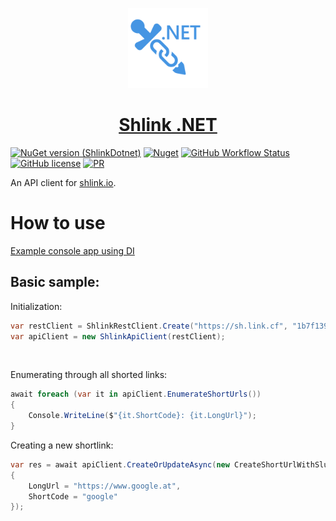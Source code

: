 <p align="center">
  <a href="https://turbo.build">
    <picture>
      <source media="(prefers-color-scheme: dark)" srcset="https://raw.githubusercontent.com/JKamsker/shlink-dotnet/master/resources/icon.png">
      <img src="https://raw.githubusercontent.com/JKamsker/shlink-dotnet/master/resources/icon.png" height="128">
    </picture>
    <h1 align="center">Shlink .NET</h1>
  </a>
</p>

[![NuGet version (ShlinkDotnet)](https://img.shields.io/nuget/v/ShlinkDotnet.svg?style=flat-square)](https://www.nuget.org/packages/ShlinkDotnet)
[![Nuget](https://img.shields.io/nuget/dt/ShlinkDotnet)](https://www.nuget.org/packages/ShlinkDotnet)
[![GitHub Workflow Status](https://img.shields.io/github/workflow/status/JKamsker/shlink-dotnet/.NET)](https://github.com/JKamsker/shlink-dotnet/actions)
[![GitHub license](https://img.shields.io/github/license/JKamsker/shlink-dotnet)](https://github.com/JKamsker/shlink-dotnet/blob/master/LICENSE.txt)
[![PR](https://img.shields.io/badge/PR-Welcome-blue)](https://github.com/JKamsker/shlink-dotnet/pulls)

An API client for [shlink.io](https://github.com/shlinkio/shlink).

# How to use
[Example console app using DI](https://github.com/JKamsker/shlink-dotnet/blob/master/examples/ShlinkDotnet.Console/Program.cs)

## Basic sample:

Initialization:
```csharp
var restClient = ShlinkRestClient.Create("https://sh.link.cf", "1b7f1396-0c14-48ea-b581-07c2bf229ca1");
var apiClient = new ShlinkApiClient(restClient);
```
</br>

Enumerating through all shorted links:
```csharp
await foreach (var it in apiClient.EnumerateShortUrls())
{
    Console.WriteLine($"{it.ShortCode}: {it.LongUrl}");
}
```

Creating a new shortlink:
````csharp
var res = await apiClient.CreateOrUpdateAsync(new CreateShortUrlWithSlugRequest
{
    LongUrl = "https://www.google.at",
    ShortCode = "google"
});
````